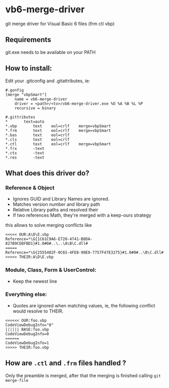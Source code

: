 # vb6-merge-driver
git merge driver for Visual Basic 6 files (frm ctl vbp)

## Requirements
git.exe needs to be available on your PATH

## How to install:
Edit your .gitconfig and .gitattributes, ie:

```
#.gonfig
[merge "vbpSmart"]
	name = vb6-merge-driver
	driver = <path>/<to>/vb6-merge-driver.exe %O %A %B %L %P
	recursive = binary
```

```
#.gittributes
*		text=auto
*.vbp		text	eol=crlf	merge=vbpSmart
*.frm		text	eol=crlf	merge=vbpSmart
*.bas		text	eol=crlf	
*.cls		text	eol=crlf
*.ctl		text	eol=crlf	merge=vbpSmart
*.frx		-text 
*.ctx		-text
*.res		-text
```


## What does this driver do?

### Reference & Object
* Ignores GUID and Library Names are ignored.
* Matches version number and library path
* Relative Library paths and resolved their 
* If two references Math, they're merged with a keep-ours strategy

this allows to solve merging conflicts like

```
<<<<< OUR:A\D\E.vbp
Reference=*\G{1C61C9A6-E720-4741-B8DA-827B9CEBFBD1}#1.0#0#..\..\A\B\C.dll# 
=====
Reference=*\G{2555402F-0C65-4FE8-90E0-7757F47E3275}#1.0#0#..\B\C.dll#
>>>>> THEIR:A\D\E.vbp
```

### Module, Class, Form & UserControl:
* Keep the newest line

### Everything else:
* Quotes are ignored when matching values, ie, the following conflict would resolve to THEIR.


```
<<<<<< OUR:foo.vbp
CodeViewDebugInfo="0"
|||||| BASE:foo.vbp
CodeViewDebugInfo=0
======
CodeViewDebugInfo=1
>>>>> THEIR:foo.vbp
```

## How are `.ctl` and `.frm` files handled ?
Only the preamble is merged, after that the merging is finished calling `git merge-file`

